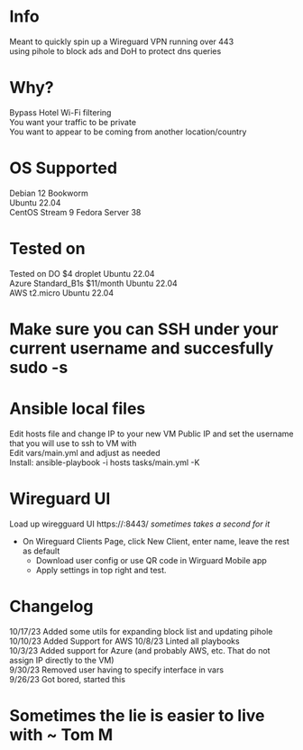# Info
Meant to quickly spin up a Wireguard VPN running over 443  
using pihole to block ads and DoH to protect dns queries

# Why?
Bypass Hotel Wi-Fi filtering  
You want your traffic to be private  
You want to appear to be coming from another location/country  

# OS Supported
Debian 12 Bookworm  
Ubuntu 22.04  
CentOS Stream 9
Fedora Server 38

# Tested on
Tested on DO $4 droplet Ubuntu 22.04  
Azure Standard_B1s $11/month Ubuntu 22.04  
AWS t2.micro Ubuntu 22.04

# Make sure you can SSH under your current username and succesfully sudo -s  

# Ansible local files
Edit hosts file and change IP to your new VM Public IP and set the username that you will use to ssh to VM with  
Edit vars/main.yml and adjust as needed  
Install: ansible-playbook -i hosts tasks/main.yml -K  

# Wireguard UI
Load up wiregguard UI https://<vm-ip>:8443/ *sometimes takes a second for it*  
* On Wireguard Clients Page, click New Client, enter name, leave the rest as default  
     * Download user config or use QR code in Wirguard Mobile app  
   * Apply settings in top right and test. 
    

# Changelog
10/17/23 Added some utils for expanding block list and updating pihole
10/10/23 Added Support for AWS
10/8/23 Linted all playbooks  
10/3/23 Added support for Azure (and probably AWS, etc. That do not assign IP directly to the VM)  
9/30/23 Removed user having to specify interface in vars  
9/26/23 Got bored, started this  

# Sometimes the lie is easier to live with ~ Tom M
